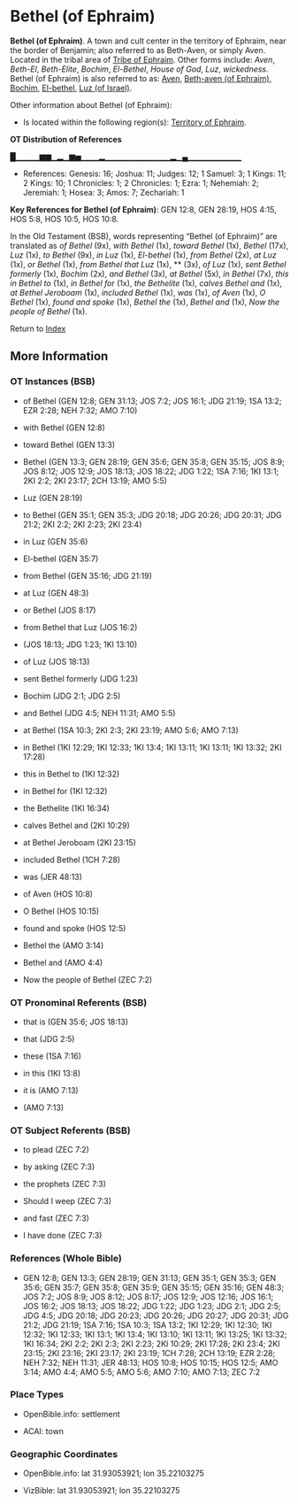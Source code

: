 # Bethel (of Ephraim)
**Bethel (of Ephraim)**. 
A town and cult center in the territory of Ephraim, near the border of Benjamin; also referred to as Beth-Aven, or simply Aven. 
Located in the tribal area of [Tribe of Ephraim](../../../groups/md/acai/Ephraim.md). 
Other forms include: 
*Aven*, *Beth-El*, *Beth-Elite*, *Bochim*, *El-Bethel*, *House of God*, *Luz*, *wickedness*. 
Bethel (of Ephraim) is also referred to as: 
[Aven](Aven.md), [Beth-aven (of Ephraim)](Beth-aven.2.md), [Bochim](Bochim.md), [El-bethel](El-bethel.md), [Luz (of Israel)](Luz.md). 




Other information about Bethel (of Ephraim):


* Is located within the following region(s): 
[Territory of Ephraim](TerritoryOfEphraim.md). 


**OT Distribution of References**

█▁▁▁▁▆▆▁▂▁▆▅▁▁▁▂▁▁▁▁▁▁▁▁▁▁▁▂▁▄▁▁▁▁▁▁▁▁▁
* References: Genesis: 16; Joshua: 11; Judges: 12; 1 Samuel: 3; 1 Kings: 11; 2 Kings: 10; 1 Chronicles: 1; 2 Chronicles: 1; Ezra: 1; Nehemiah: 2; Jeremiah: 1; Hosea: 3; Amos: 7; Zechariah: 1



**Key References for Bethel (of Ephraim)**: 
GEN 12:8, GEN 28:19, HOS 4:15, HOS 5:8, HOS 10:5, HOS 10:8. 


In the Old Testament (BSB), words representing “Bethel (of Ephraim)” are translated as 
*of Bethel* (9x), *with Bethel* (1x), *toward Bethel* (1x), *Bethel* (17x), *Luz* (1x), *to Bethel* (9x), *in Luz* (1x), *El-bethel* (1x), *from Bethel* (2x), *at Luz* (1x), *or Bethel* (1x), *from Bethel that Luz* (1x), ** (3x), *of Luz* (1x), *sent Bethel formerly* (1x), *Bochim* (2x), *and Bethel* (3x), *at Bethel* (5x), *in Bethel* (7x), *this in Bethel to* (1x), *in Bethel for* (1x), *the Bethelite* (1x), *calves Bethel and* (1x), *at Bethel Jeroboam* (1x), *included Bethel* (1x), *was* (1x), *of Aven* (1x), *O Bethel* (1x), *found and spoke* (1x), *Bethel the* (1x), *Bethel and* (1x), *Now the people of Bethel* (1x). 




Return to [Index](00-Index.md)

## More Information

### OT Instances (BSB)

* of Bethel (GEN 12:8; GEN 31:13; JOS 7:2; JOS 16:1; JDG 21:19; 1SA 13:2; EZR 2:28; NEH 7:32; AMO 7:10)

* with Bethel (GEN 12:8)

* toward Bethel (GEN 13:3)

* Bethel (GEN 13:3; GEN 28:19; GEN 35:6; GEN 35:8; GEN 35:15; JOS 8:9; JOS 8:12; JOS 12:9; JOS 18:13; JOS 18:22; JDG 1:22; 1SA 7:16; 1KI 13:1; 2KI 2:2; 2KI 23:17; 2CH 13:19; AMO 5:5)

* Luz (GEN 28:19)

* to Bethel (GEN 35:1; GEN 35:3; JDG 20:18; JDG 20:26; JDG 20:31; JDG 21:2; 2KI 2:2; 2KI 2:23; 2KI 23:4)

* in Luz (GEN 35:6)

* El-bethel (GEN 35:7)

* from Bethel (GEN 35:16; JDG 21:19)

* at Luz (GEN 48:3)

* or Bethel (JOS 8:17)

* from Bethel that Luz (JOS 16:2)

*  (JOS 18:13; JDG 1:23; 1KI 13:10)

* of Luz (JOS 18:13)

* sent Bethel formerly (JDG 1:23)

* Bochim (JDG 2:1; JDG 2:5)

* and Bethel (JDG 4:5; NEH 11:31; AMO 5:5)

* at Bethel (1SA 10:3; 2KI 2:3; 2KI 23:19; AMO 5:6; AMO 7:13)

* in Bethel (1KI 12:29; 1KI 12:33; 1KI 13:4; 1KI 13:11; 1KI 13:11; 1KI 13:32; 2KI 17:28)

* this in Bethel to (1KI 12:32)

* in Bethel for (1KI 12:32)

* the Bethelite (1KI 16:34)

* calves Bethel and (2KI 10:29)

* at Bethel Jeroboam (2KI 23:15)

* included Bethel (1CH 7:28)

* was (JER 48:13)

* of Aven (HOS 10:8)

* O Bethel (HOS 10:15)

* found and spoke (HOS 12:5)

* Bethel the (AMO 3:14)

* Bethel and (AMO 4:4)

* Now the people of Bethel (ZEC 7:2)



### OT Pronominal Referents (BSB)

* that is (GEN 35:6; JOS 18:13)

* that (JDG 2:5)

* these (1SA 7:16)

* in this (1KI 13:8)

* it is (AMO 7:13)

*  (AMO 7:13)



### OT Subject Referents (BSB)

* to plead (ZEC 7:2)

* by asking (ZEC 7:3)

* the prophets (ZEC 7:3)

* Should I weep (ZEC 7:3)

* and fast (ZEC 7:3)

* I have done (ZEC 7:3)



### References (Whole Bible)

* GEN 12:8; GEN 13:3; GEN 28:19; GEN 31:13; GEN 35:1; GEN 35:3; GEN 35:6; GEN 35:7; GEN 35:8; GEN 35:9; GEN 35:15; GEN 35:16; GEN 48:3; JOS 7:2; JOS 8:9; JOS 8:12; JOS 8:17; JOS 12:9; JOS 12:16; JOS 16:1; JOS 16:2; JOS 18:13; JOS 18:22; JDG 1:22; JDG 1:23; JDG 2:1; JDG 2:5; JDG 4:5; JDG 20:18; JDG 20:23; JDG 20:26; JDG 20:27; JDG 20:31; JDG 21:2; JDG 21:19; 1SA 7:16; 1SA 10:3; 1SA 13:2; 1KI 12:29; 1KI 12:30; 1KI 12:32; 1KI 12:33; 1KI 13:1; 1KI 13:4; 1KI 13:10; 1KI 13:11; 1KI 13:25; 1KI 13:32; 1KI 16:34; 2KI 2:2; 2KI 2:3; 2KI 2:23; 2KI 10:29; 2KI 17:28; 2KI 23:4; 2KI 23:15; 2KI 23:16; 2KI 23:17; 2KI 23:19; 1CH 7:28; 2CH 13:19; EZR 2:28; NEH 7:32; NEH 11:31; JER 48:13; HOS 10:8; HOS 10:15; HOS 12:5; AMO 3:14; AMO 4:4; AMO 5:5; AMO 5:6; AMO 7:10; AMO 7:13; ZEC 7:2


### Place Types

* OpenBible.info: settlement

* ACAI: town



### Geographic Coordinates

* OpenBible.info: lat 31.93053921; lon 35.22103275

* VizBible: lat 31.93053921; lon 35.22103275




